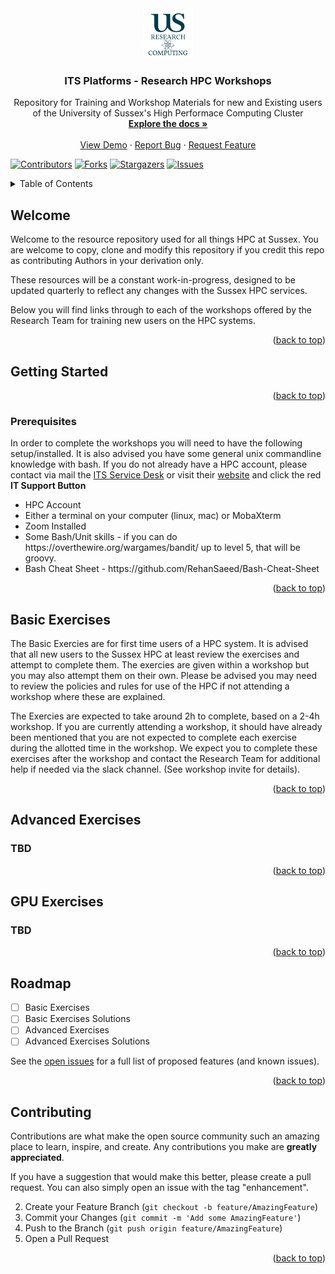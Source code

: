 <div id="top"></div>

<!-- PROJECT SHIELDS -->
<!--
*** I'm using markdown "reference style" links for readability.
*** Reference links are enclosed in brackets [ ] instead of parentheses ( ).
*** See the bottom of this document for the declaration of the reference variables
*** for contributors-url, forks-url, etc. This is an optional, concise syntax you may use.

[![Contributors][contributors-shield]][contributors-url]
[![Forks][forks-shield]][forks-url]
[![Stargazers][stars-shield]][stars-url]
[![Issues][issues-shield]][issues-url]



<!-- PROJECT LOGO -->

<div align="center">
  <a href="https://github.com/universityofsussex-its/RC-Workshops">
    <img src="images/logo.png" alt="Logo" width="80" height="80">
  </a>

<h3 align="center">ITS Platforms - Research HPC Workshops</h3>

  <p align="center">
    Repository for Training and Workshop Materials for new and Existing users of the University of Sussex's High Performace Computing Cluster
    <br />
    <a href="https://github.com/universityofsussex-its/RC-Workshops"><strong>Explore the docs »</strong></a>
    <br />
    <br />
    <a href="https://github.com/universityofsussex-its/RC-Workshops">View Demo</a>
    ·
    <a href="https://github.com/universityofsussex-its/RC-Workshops/issues">Report Bug</a>
    ·
    <a href="https://github.com/universityofsussex-its/RC-Workshops/issues">Request Feature</a>
  </p>
</div>


[![Contributors][contributors-shield]][contributors-url]
[![Forks][forks-shield]][forks-url]
[![Stargazers][stars-shield]][stars-url]
[![Issues][issues-shield]][issues-url]






<!-- TABLE OF CONTENTS -->
<details>
  <summary>Table of Contents</summary>
  <ol>
    <li>
      <a href="#welcome">Welcome</a>
    </li>
    <li>
      <a href="#getting-started">Getting Started</a>
      <ul>
        <li><a href="#prerequisites">Prerequisites</a></li>
      </ul>
    </li>
    <li><a href="#basic-exercises">Basic Exercises</a></li>
    <li><a href="#advanced-exercises">Advanced Exercises</a></li>
    <li><a href="#gpu-exercises">GPU Exercises</a></li>
    <li><a href="#apollo2-to-artemis">Apollo2 to Artemis</a></li>
    <li><a href="#roadmap">Roadmap</a></li>
    <li><a href="#contributing">Contributing</a></li>
  </ol>
</details>



<!-- ABOUT THE PROJECT -->
## Welcome

Welcome to the resource repository used for all things HPC at Sussex. You are welcome to copy, clone and modify this repository if you credit this repo as contributing Authors in your derivation only.

These resources will be a constant work-in-progress, designed to be updated quarterly to reflect any changes with the Sussex HPC services. 

Below you will find links through to each of the workshops offered by the Research Team for training new users on the HPC systems.

<p align="right">(<a href="#top">back to top</a>)</p>



<!-- GETTING STARTED -->
## Getting Started

<p align="right">(<a href="#top">back to top</a>)</p>

### Prerequisites

In order to complete the workshops you will need to have the following setup/installed. It is also advised you have some general unix commandline knowledge with bash. If you do not already have a HPC account, please contact via mail the <a href="mailto:itservicedesk@sussex.ac.uk">ITS Service Desk</a> or visit their <a href="https://www.sussex.ac.uk/its/help/">website</a> and click the red <b>IT Support Button</b>

<ul>
    <li>HPC Account</li>
    <li>Either a terminal on your computer (linux, mac) or MobaXterm</li>
    <li>Zoom Installed</li>
    <li>Some Bash/Unit skills - if you can do https://overthewire.org/wargames/bandit/ up to level 5, that will be groovy.</li>
    <li>Bash Cheat Sheet - https://github.com/RehanSaeed/Bash-Cheat-Sheet</li>
</ul>

<p align="right">(<a href="#top">back to top</a>)</p>

<!-- BASIC EXERCISES -->
## Basic Exercises

The Basic Exercies are for first time users of a HPC system. It is advised that all new users to the Sussex HPC at least review the exercises and attempt to complete them. The exercies are given within a workshop but you may also attempt them on their own. Please be advised you may need to review the policies and rules for use of the HPC if not attending a workshop where these are explained. 

The Exercies are expected to take around 2h to complete, based on a 2-4h workshop. If you are currently attending a workshop, it should have already been mentioned that you are not expected to complete each exercise during the allotted time in the workshop. We expect you to complete these exercises after the workshop and contact the Research Team for additional help if needed via the slack channel. (See workshop invite for details).


<p align="right">(<a href="#top">back to top</a>)</p>

<!-- ADVANCED EXERCISES -->
## Advanced Exercises

### TBD

<p align="right">(<a href="#top">back to top</a>)</p>

<!-- GPU EXERCISES -->
##  GPU Exercises

### TBD

<p align="right">(<a href="#top">back to top</a>)</p>


<!-- ROADMAP -->
## Roadmap

- [ ] Basic Exercises
- [ ] Basic Exercises Solutions
- [ ] Advanced Exercises
- [ ] Advanced Exercises Solutions

See the [open issues](https://github.com/universityofsussex-its/RC-Workshops/issues) for a full list of proposed features (and known issues).

<p align="right">(<a href="#top">back to top</a>)</p>



<!-- CONTRIBUTING -->
## Contributing

Contributions are what make the open source community such an amazing place to learn, inspire, and create. Any contributions you make are **greatly appreciated**.

If you have a suggestion that would make this better, please create a pull request. You can also simply open an issue with the tag "enhancement".

2. Create your Feature Branch (`git checkout -b feature/AmazingFeature`)
3. Commit your Changes (`git commit -m 'Add some AmazingFeature'`)
4. Push to the Branch (`git push origin feature/AmazingFeature`)
5. Open a Pull Request

<p align="right">(<a href="#top">back to top</a>)</p>




<!-- MARKDOWN LINKS & IMAGES -->
<!-- https://www.markdownguide.org/basic-syntax/#reference-style-links -->
[contributors-shield]: https://img.shields.io/github/contributors/universityofsussex-its/RC-Workshops.svg?style=for-the-badge
[contributors-url]: https://github.com/universityofsussex-its/RC-Workshops/graphs/contributors
[forks-shield]: https://img.shields.io/github/forks/universityofsussex-its/RC-Workshops.svg?style=for-the-badge
[forks-url]: https://github.com/universityofsussex-its/RC-Workshops/network/members
[stars-shield]: https://img.shields.io/github/stars/universityofsussex-its/RC-Workshops.svg?style=for-the-badge
[stars-url]: https://github.com/universityofsussex-its/RC-Workshops/stargazers
[issues-shield]: https://img.shields.io/github/issues/universityofsussex-its/RC-Workshops.svg?style=for-the-badge
[issues-url]: https://github.com/universityofsussex-its/RC-Workshops/issues
